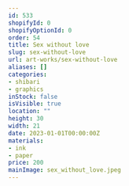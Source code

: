 ```yaml
---
id: 533
shopifyId: 0
shopifyOptionId: 0
order: 54
title: Sex without love
slug: sex-without-love
url: art-works/sex-without-love
aliases: []
categories:
- shibari
- graphics
inStock: false
isVisible: true
location: ""
height: 30
width: 21
date: 2023-01-01T00:00:00Z
materials:
- ink
- paper
price: 200
mainImage: sex_without_love.jpeg
---
```

